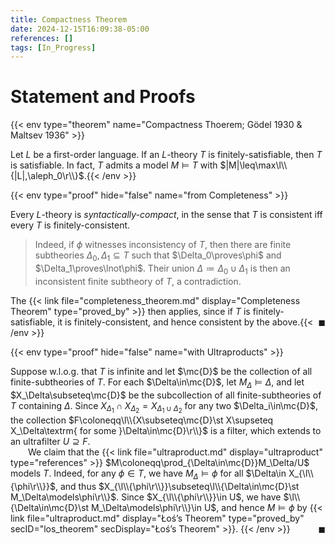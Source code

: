 ```yaml
---
title: Compactness Theorem
date: 2024-12-15T16:09:38-05:00
references: []
tags: [In_Progress]
---
```


# Statement and Proofs

{{< env type="theorem" name="Compactness Thoerem; Gödel 1930 & Maltsev 1936" >}}

Let $L$ be a first-order language. If an $L$-theory $T$ is finitely-satisfiable, then $T$ is satisfiable. In fact, $T$ admits a model $M\models T$ with $|M|\leq\max\l\\{|L|,\aleph_0\r\\}$.{{< /env >}}

{{< env type="proof" hide="false" name="from Completeness" >}}

Every $L$-theory is *syntactically-compact*, in the sense that $T$ is consistent iff every $T$ is finitely-consistent.
> Indeed, if $\phi$ witnesses inconsistency of $T$, then there are finite subtheories $\Delta_0,\Delta_1\subseteq T$ such that $\Delta_0\proves\phi$ and $\Delta_1\proves\lnot\phi$. Their union $\Delta\coloneqq\Delta_0\cup\Delta_1$ is then an inconsistent finite subtheory of $T$, a contradiction.

The {{< link file="completeness_theorem.md" display="Completeness Theorem" type="proved_by" >}} then applies, since if $T$ is finitely-satisfiable, it is finitely-consistent, and hence consistent by the above.<span style="float:right;">$\blacksquare$</span>{{< /env >}}<div class="space"></div>

{{< env type="proof" hide="false" name="with Ultraproducts" >}}

Suppose w.l.o.g. that $T$ is infinite and let $\mc{D}$ be the collection of all finite-subtheories of $T$. For each $\Delta\in\mc{D}$, let $M_\Delta\models\Delta$, and let $X_\Delta\subseteq\mc{D}$ be the subcollection of all finite-subtheories of $T$ containing $\Delta$. Since $X_{\Delta_1}\cap X_{\Delta_2}=X_{\Delta_1\cup\Delta_2}$ for any two $\Delta_i\in\mc{D}$, the collection $F\coloneqq\l\\{X\subseteq\mc{D}\st X\supseteq X_\Delta\textrm{ for some }\Delta\in\mc{D}\r\\}$ is a filter, which extends to an ultrafilter $U\supseteq F$.
<br>
&emsp;&emsp;We claim that the {{< link file="ultraproduct.md" display="ultraproduct" type="references" >}} $M\coloneqq\prod_{\Delta\in\mc{D}}M_\Delta/U$ models $T$. Indeed, for any $\phi\in T$, we have $M_\Delta\models\phi$ for all $\Delta\in X_{\l\\{\phi\r\\}}$, and thus $X_{\l\\{\phi\r\\}}\subseteq\l\\{\Delta\in\mc{D}\st M_\Delta\models\phi\r\\}$. Since $X_{\l\\{\phi\r\\}}\in U$, we have $\l\\{\Delta\in\mc{D}\st M_\Delta\models\phi\r\\}\in U$, and hence $M\models\phi$ by {{< link file="ultraproduct.md" display="Łoś’s Theorem" type="proved_by" secID="los_theorem" secDisplay="Łoś’s Theorem" >}}.<span style="float:right;">$\blacksquare$</span>
{{< /env >}}
